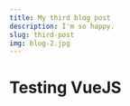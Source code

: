 ```yaml
---
title: My third blog post
description: I'm so happy.
slug: third-post
img: blog-2.jpg
---
```


# Testing VueJS
